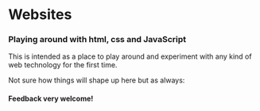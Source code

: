 # Websites
### Playing around with html, css and JavaScript

This is intended as a place to play around and experiment with any kind of web technology for the first time.

Not sure how things will shape up here but as always:
#### Feedback very welcome!





